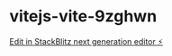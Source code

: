 # vitejs-vite-9zghwn

[Edit in StackBlitz next generation editor ⚡️](https://stackblitz.com/~/github.com/trantronghien/vitejs-vite-9zghwn)